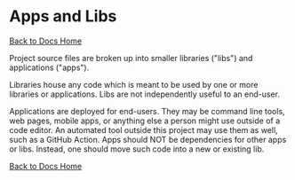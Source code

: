 # Apps and Libs

[Back to Docs Home](README.md)

Project source files are broken up into smaller libraries ("libs") and applications ("apps").

Libraries house any code which is meant to be used by one or more libraries or applications. Libs are not independently useful to an end-user. 

Applications are deployed for end-users. They may be command line tools, web pages, mobile apps, or anything else a person might use outside of a code editor. An automated tool outside this project may use them as well, such as a GitHub Action. Apps should NOT be dependencies for other apps or libs. Instead, one should move such code into a new or existing lib.

[Back to Docs Home](README.md)
